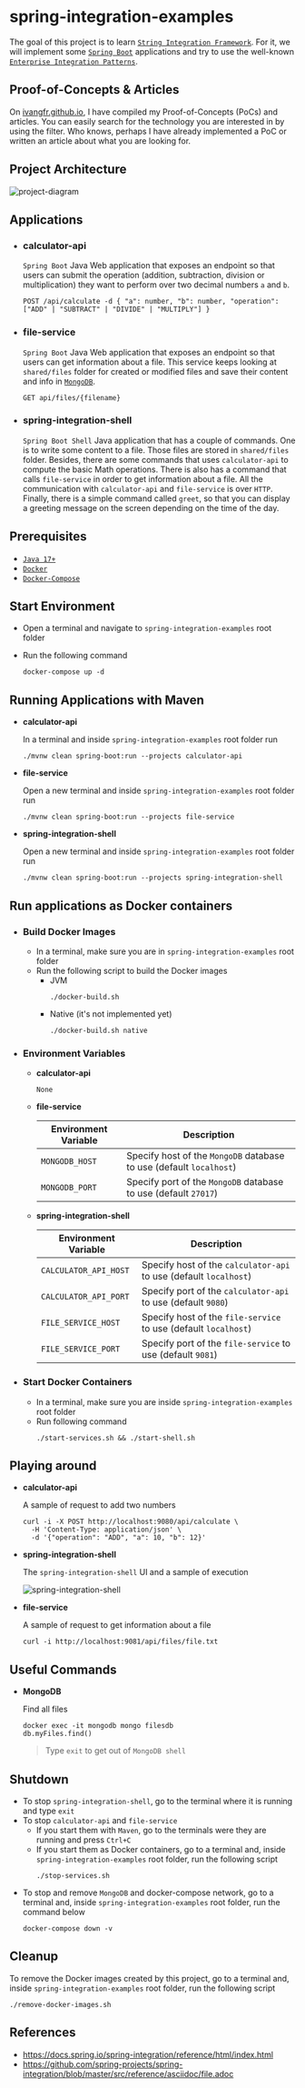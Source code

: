 # spring-integration-examples

The goal of this project is to learn [`String Integration Framework`](https://docs.spring.io/spring-integration/reference/html/index.html). For it, we will implement some [`Spring Boot`](https://docs.spring.io/spring-boot/docs/current/reference/htmlsingle/) applications and try to use the well-known [`Enterprise Integration Patterns`](https://www.enterpriseintegrationpatterns.com/patterns/messaging/toc.html). 

## Proof-of-Concepts & Articles

On [ivangfr.github.io](https://ivangfr.github.io), I have compiled my Proof-of-Concepts (PoCs) and articles. You can easily search for the technology you are interested in by using the filter. Who knows, perhaps I have already implemented a PoC or written an article about what you are looking for.

## Project Architecture

![project-diagram](documentation/project-diagram.png)

## Applications

- ### calculator-api

  `Spring Boot` Java Web application that exposes an endpoint so that users can submit the operation (addition, subtraction, division or multiplication) they want to perform over two decimal numbers `a` and `b`.
  
  ```
  POST /api/calculate -d { "a": number, "b": number, "operation": ["ADD" | "SUBTRACT" | "DIVIDE" | "MULTIPLY"] }
  ```
  
- ### file-service

  `Spring Boot` Java Web application that exposes an endpoint so that users can get information about a file. This service keeps looking at `shared/files` folder for created or modified files and save their content and info in [`MongoDB`](https://www.mongodb.com/).
  
  ```
  GET api/files/{filename}
  ```

- ### spring-integration-shell

  `Spring Boot Shell` Java application that has a couple of commands. One is to write some content to a file. Those files are stored in `shared/files` folder. Besides, there are some commands that uses `calculator-api` to compute the basic Math operations. There is also has a command that calls `file-service` in order to get information about a file. All the communication with `calculator-api` and `file-service` is over `HTTP`. Finally, there is a simple command called `greet`, so that you can display a greeting message on the screen depending on the time of the day.

## Prerequisites

- [`Java 17+`](https://www.oracle.com/java/technologies/downloads/#java17)
- [`Docker`](https://www.docker.com/)
- [`Docker-Compose`](https://docs.docker.com/compose/install/)

## Start Environment

- Open a terminal and navigate to `spring-integration-examples` root folder

- Run the following command
  ```
  docker-compose up -d
  ```

## Running Applications with Maven

- **calculator-api**

  In a terminal and inside `spring-integration-examples` root folder run
  ```
  ./mvnw clean spring-boot:run --projects calculator-api
  ```

- **file-service**

  Open a new terminal and inside `spring-integration-examples` root folder run
  ```
  ./mvnw clean spring-boot:run --projects file-service
  ```

- **spring-integration-shell**

  Open a new terminal and inside `spring-integration-examples` root folder run
  ```
  ./mvnw clean spring-boot:run --projects spring-integration-shell
  ```

## Run applications as Docker containers

- ### Build Docker Images

  - In a terminal, make sure you are in `spring-integration-examples` root folder
  - Run the following script to build the Docker images
    - JVM
      ```
      ./docker-build.sh
      ```
    - Native (it's not implemented yet)
      ```
      ./docker-build.sh native
      ```

- ### Environment Variables

  - **calculator-api**

    `None`

  - **file-service**

    | Environment Variable | Description                                                         |
    |----------------------|---------------------------------------------------------------------|
    | `MONGODB_HOST`       | Specify host of the `MongoDB` database to use (default `localhost`) |
    | `MONGODB_PORT`       | Specify port of the `MongoDB` database to use (default `27017`)     |

  - **spring-integration-shell**

    | Environment Variable  | Description                                                       |
    |-----------------------|-------------------------------------------------------------------|
    | `CALCULATOR_API_HOST` | Specify host of the `calculator-api` to use (default `localhost`) |
    | `CALCULATOR_API_PORT` | Specify port of the `calculator-api` to use (default `9080`)      |
    | `FILE_SERVICE_HOST`   | Specify host of the `file-service` to use (default `localhost`)   |
    | `FILE_SERVICE_PORT`   | Specify port of the `file-service` to use (default `9081`)        |

- ### Start Docker Containers

  - In a terminal, make sure you are inside `spring-integration-examples` root folder
  - Run following command
    ```
    ./start-services.sh && ./start-shell.sh
    ```

## Playing around

- **calculator-api**

  A sample of request to add two numbers
  ```
  curl -i -X POST http://localhost:9080/api/calculate \
    -H 'Content-Type: application/json' \
    -d '{"operation": "ADD", "a": 10, "b": 12}'
  ```

- **spring-integration-shell**

  The `spring-integration-shell` UI and a sample of execution

  ![spring-integration-shell](documentation/spring-integration-shell.jpeg)

- **file-service**

  A sample of request to get information about a file
  ```
  curl -i http://localhost:9081/api/files/file.txt
  ```

## Useful Commands

- **MongoDB**

  Find all files
  ```
  docker exec -it mongodb mongo filesdb
  db.myFiles.find()
  ```
  > Type `exit` to get out of `MongoDB shell`

## Shutdown

- To stop `spring-integration-shell`, go to the terminal where it is running and type `exit`
- To stop `calculator-api` and `file-service`
  - If you start them with `Maven`, go to the terminals were they are running and press `Ctrl+C`
  - If you start them as Docker containers, go to a terminal and, inside `spring-integration-examples` root folder, run the following script
    ```
    ./stop-services.sh
    ```
- To stop and remove `MongoDB` and docker-compose network, go to a terminal and, inside `spring-integration-examples` root folder, run the command below
  ```
  docker-compose down -v
  ```

## Cleanup

To remove the Docker images created by this project, go to a terminal and, inside `spring-integration-examples` root folder, run the following script
```
./remove-docker-images.sh
```

## References

- https://docs.spring.io/spring-integration/reference/html/index.html
- https://github.com/spring-projects/spring-integration/blob/master/src/reference/asciidoc/file.adoc